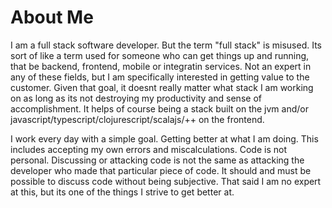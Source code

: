 # About Me

I am a full stack software developer. But the term "full stack" is misused. Its sort of like a term used for someone who can get things up and running, that be backend, frontend, mobile or integratin services. Not an expert in any of these fields, but I am specifically interested in getting value to the customer. Given that goal, it doesnt really matter what stack I am working on as long as its not destroying my productivity and sense of accomplishment. It helps of course being a stack built on the jvm and/or javascript/typescript/clojurescript/scalajs/++ on the frontend.

I work every day with a simple goal. Getting better at what I am doing. This includes accepting my own errors and miscalculations. Code is not personal. Discussing or attacking code is not the same as attacking the developer who made that particular piece of code. It should and must be possible to discuss code without being subjective. That said I am no expert at this, but its one of the things I strive to get better at.
